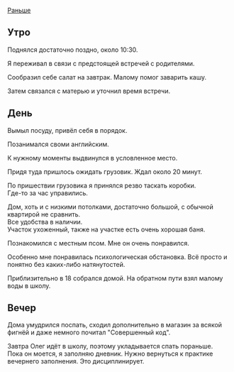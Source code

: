 [Раньше](2020.03.14.md)
## Утро
Поднялся достаточно поздно, около 10:30.

Я переживал в связи с предстоящей встречей с родителями.

Сообразил себе салат на завтрак. Малому помог заварить кашу.

Затем связался с матерью и уточнил время встречи.
## День
Вымыл посуду, привёл себя в порядок.

Позанимался своми английским.

К нужному моменты выдвинулся в условленное место.

Придя туда пришлось ожидать грузовик. Ждал около 20 минут.

По пришествии грузовика я принялся резво таскать коробки.  
Где-то за час управились.

Дом, хоть и с низкими потолками, достаточно большой, с обычной квартирой не сравнить.  
Все удобства в наличии.  
Участок ухоженный, также на участке есть очень хорошая баня.

Познакомился с местным псом. Мне он очень понравился.

Особенно мне понравилась психологическая обстановка. Всё просто и понятно без каких-либо натянутостей.

Приблизительно в 18 собрался домой. На обратном пути взял малому воды в школу.
## Вечер
Дома умудрился поспать, сходил дополнительно в магазин за всякой фигнёй и даже немного почитал "Совершенный код".

Завтра Олег идёт в школу, поэтому укладывается спать пораньше.  
Пока он моется, я заполняю дневник. Нужно вернуться к практике вечернего заполнения. Это дисциплинирует.